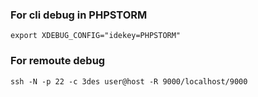### For cli debug in PHPSTORM

`export XDEBUG_CONFIG="idekey=PHPSTORM"`

### For remoute debug

`ssh -N -p 22 -c 3des user@host -R 9000/localhost/9000`